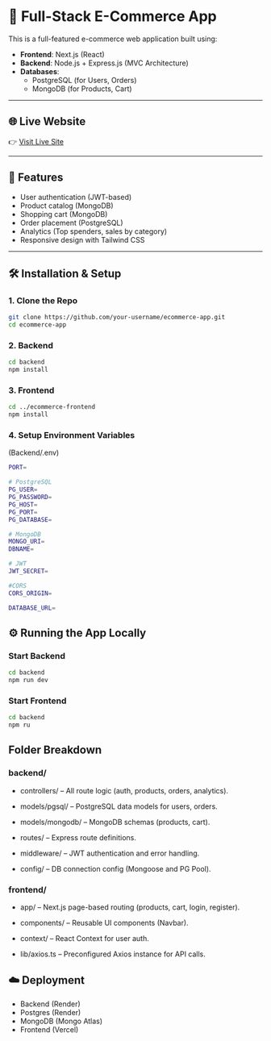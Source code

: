 

# 🛒 Full-Stack E-Commerce App

This is a full-featured e-commerce web application built using:

- **Frontend**: Next.js (React)
- **Backend**: Node.js + Express.js (MVC Architecture)
- **Databases**: 
  - PostgreSQL (for Users, Orders)
  - MongoDB (for Products, Cart)

---

## 🌐 Live Website

👉 [Visit Live Site](https://manesh3107-full-stack-exam-manesh-p.vercel.app/)

---

## 🚀 Features

- User authentication (JWT-based)
- Product catalog (MongoDB)
- Shopping cart (MongoDB)
- Order placement (PostgreSQL)
- Analytics (Top spenders, sales by category)
- Responsive design with Tailwind CSS

---

## 🛠 Installation & Setup

### 1. Clone the Repo

```bash
git clone https://github.com/your-username/ecommerce-app.git
cd ecommerce-app
```
### 2. Backend

```bash
cd backend
npm install
```

### 3. Frontend

```bash
cd ../ecommerce-frontend
npm install
```

### 4. Setup Environment Variables 
(Backend/.env)

```bash
PORT=

# PostgreSQL
PG_USER=
PG_PASSWORD=
PG_HOST=
PG_PORT=
PG_DATABASE=

# MongoDB
MONGO_URI=
DBNAME=

# JWT
JWT_SECRET=

#CORS
CORS_ORIGIN=

DATABASE_URL=
```

## ⚙️ Running the App Locally

### Start Backend

```bash
cd backend
npm run dev
```

### Start Frontend

```bash
cd backend
npm ru
```

## Folder Breakdown

### backend/

- controllers/ – All route logic (auth, products, orders, analytics).

- models/pgsql/ – PostgreSQL data models for users, orders.

- models/mongodb/ – MongoDB schemas (products, cart).

- routes/ – Express route definitions.

- middleware/ – JWT authentication and error handling.

- config/ – DB connection config (Mongoose and PG Pool).

### frontend/
- app/ – Next.js page-based routing (products, cart, login, register).

- components/ – Reusable UI components (Navbar).

- context/ – React Context for user auth.

- lib/axios.ts – Preconfigured Axios instance for API calls.


## ☁️ Deployment
- Backend (Render)
- Postgres (Render)
- MongoDB (Mongo Atlas)
- Frontend (Vercel)


